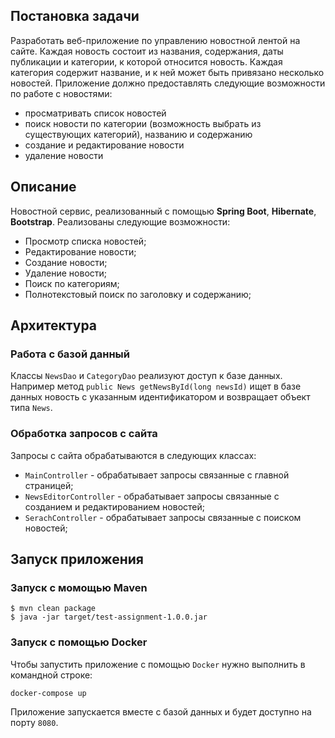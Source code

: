 ## Постановка задачи
Разработать веб-приложение по управлению новостной лентой на сайте. 
Каждая новость состоит из названия, содержания, даты публикации и категории, к которой относится новость. 
Каждая категория содержит название, и к ней может быть привязано несколько новостей. 
Приложение должно предоставлять следующие возможности по работе с новостями: 
- просматривать список новостей 
- поиск новости по категории (возможность выбрать из существующих категорий), названию и содержанию 
- создание и редактирование новости 
- удаление новости 
## Описание 
Новостной сервис, реализованный с помощью **Spring Boot**, **Hibernate**, **Bootstrap**.
Реализованы следующие возможности:
- Просмотр списка новостей;
- Редактирование новости;
- Создание новости;
- Удаление новости;
- Поиск по категориям;
- Полнотекстовый поиск по заголовку и содержанию;

## Архитектура
### Работа с базой данный
Классы `NewsDao` и `CategoryDao` реализуют доступ к базе данных. Например метод `public News getNewsById(long newsId)` ищет в базе 
данных новость с указанным идентификатором и возвращает объект типа `News`.
### Обработка запросов с сайта
Запросы с сайта обрабатываются в следующих классах:
 - `MainController` - обрабатывает запросы связанные с главной страницей;
 - `NewsEditorController` - обрабатывает запросы связанные с созданием и редактированием новостей;
 - `SerachController` - обрабатывает запросы связанные с поиском новостей;
## Запуск приложения
### Запуск с момощью Maven
```
$ mvn clean package
$ java -jar target/test-assignment-1.0.0.jar
```
### Запуск с помощью Docker
Чтобы запустить приложение с помощью `Docker` нужно выполнить в командной строке:
~~~
docker-compose up
~~~
Приложение запускается вместе с базой данных и будет доступно на порту `8080`.


